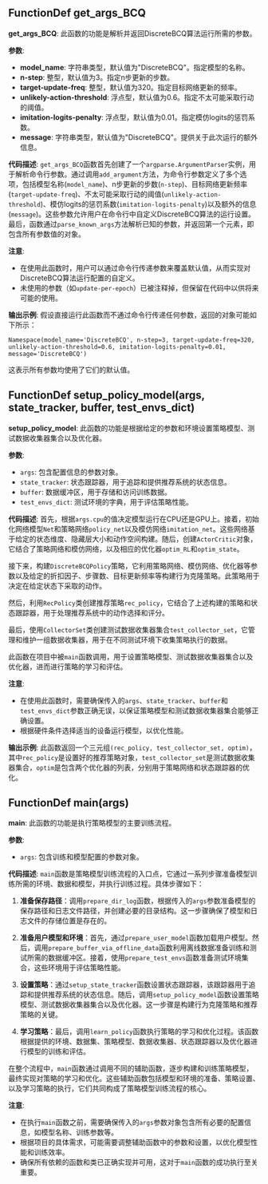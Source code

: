 ## FunctionDef get_args_BCQ
**get_args_BCQ**: 此函数的功能是解析并返回DiscreteBCQ算法运行所需的参数。

**参数**:
- **model_name**: 字符串类型，默认值为"DiscreteBCQ"。指定模型的名称。
- **n-step**: 整型，默认值为3。指定n步更新的步数。
- **target-update-freq**: 整型，默认值为320。指定目标网络更新的频率。
- **unlikely-action-threshold**: 浮点型，默认值为0.6。指定不太可能采取行动的阈值。
- **imitation-logits-penalty**: 浮点型，默认值为0.01。指定模仿logits的惩罚系数。
- **message**: 字符串类型，默认值为"DiscreteBCQ"。提供关于此次运行的额外信息。

**代码描述**:
`get_args_BCQ`函数首先创建了一个`argparse.ArgumentParser`实例，用于解析命令行参数。通过调用`add_argument`方法，为命令行参数定义了多个选项，包括模型名称(`model_name`)、n步更新的步数(`n-step`)、目标网络更新频率(`target-update-freq`)、不太可能采取行动的阈值(`unlikely-action-threshold`)、模仿logits的惩罚系数(`imitation-logits-penalty`)以及额外的信息(`message`)。这些参数允许用户在命令行中自定义DiscreteBCQ算法的运行设置。最后，函数通过`parse_known_args`方法解析已知的参数，并返回第一个元素，即包含所有参数值的对象。

**注意**:
- 在使用此函数时，用户可以通过命令行传递参数来覆盖默认值，从而实现对DiscreteBCQ算法运行配置的自定义。
- 未使用的参数（如`update-per-epoch`）已被注释掉，但保留在代码中以供将来可能的使用。

**输出示例**:
假设直接运行此函数而不通过命令行传递任何参数，返回的对象可能如下所示：
```
Namespace(model_name='DiscreteBCQ', n-step=3, target-update-freq=320, unlikely-action-threshold=0.6, imitation-logits-penalty=0.01, message='DiscreteBCQ')
```
这表示所有参数均使用了它们的默认值。
## FunctionDef setup_policy_model(args, state_tracker, buffer, test_envs_dict)
**setup_policy_model**: 此函数的功能是根据给定的参数和环境设置策略模型、测试数据收集器集合以及优化器。

**参数**:
- `args`: 包含配置信息的参数对象。
- `state_tracker`: 状态跟踪器，用于追踪和提供推荐系统的状态信息。
- `buffer`: 数据缓冲区，用于存储和访问训练数据。
- `test_envs_dict`: 测试环境的字典，用于评估策略性能。

**代码描述**:
首先，根据`args.cpu`的值决定模型运行在CPU还是GPU上。接着，初始化网络模型`Net`和策略网络`policy_net`以及模仿网络`imitation_net`。这些网络基于给定的状态维度、隐藏层大小和动作空间构建。随后，创建`ActorCritic`对象，它结合了策略网络和模仿网络，以及相应的优化器`optim_RL`和`optim_state`。

接下来，构建`DiscreteBCQPolicy`策略，它利用策略网络、模仿网络、优化器等参数以及给定的折扣因子、步骤数、目标更新频率等构建行为克隆策略。此策略用于决定在给定状态下采取的动作。

然后，利用`RecPolicy`类创建推荐策略`rec_policy`，它结合了上述构建的策略和状态跟踪器，用于处理推荐系统中的动作选择和评分。

最后，使用`CollectorSet`类创建测试数据收集器集合`test_collector_set`，它管理和维护一组数据收集器，用于在不同测试环境下收集策略执行的数据。

此函数在项目中被`main`函数调用，用于设置策略模型、测试数据收集器集合以及优化器，进而进行策略的学习和评估。

**注意**:
- 在使用此函数时，需要确保传入的`args`、`state_tracker`、`buffer`和`test_envs_dict`参数正确无误，以保证策略模型和测试数据收集器集合能够正确设置。
- 根据硬件条件选择适当的设备运行模型，以优化性能。

**输出示例**:
此函数返回一个三元组`(rec_policy, test_collector_set, optim)`，其中`rec_policy`是设置好的推荐策略对象，`test_collector_set`是测试数据收集器集合，`optim`是包含两个优化器的列表，分别用于策略网络和状态跟踪器的优化。
## FunctionDef main(args)
**main**: 此函数的功能是执行策略模型的主要训练流程。

**参数**:
- `args`: 包含训练和模型配置的参数对象。

**代码描述**:
`main`函数是策略模型训练流程的入口点，它通过一系列步骤准备模型训练所需的环境、数据和模型，并执行训练过程。具体步骤如下：

1. **准备保存路径**：调用`prepare_dir_log`函数，根据传入的`args`参数准备模型的保存路径和日志文件路径，并创建必要的目录结构。这一步骤确保了模型和日志文件的存储位置是存在的。

2. **准备用户模型和环境**：首先，通过`prepare_user_model`函数加载用户模型。然后，调用`prepare_buffer_via_offline_data`函数利用离线数据准备训练和测试所需的数据缓冲区。接着，使用`prepare_test_envs`函数准备测试环境集合，这些环境用于评估策略性能。

3. **设置策略**：通过`setup_state_tracker`函数设置状态跟踪器，该跟踪器用于追踪和提供推荐系统的状态信息。随后，调用`setup_policy_model`函数设置策略模型、测试数据收集器集合以及优化器。这一步骤是构建行为克隆策略和推荐策略的关键。

4. **学习策略**：最后，调用`learn_policy`函数执行策略的学习和优化过程。该函数根据提供的环境、数据集、策略模型、数据收集器、状态跟踪器以及优化器进行模型的训练和评估。

在整个流程中，`main`函数通过调用不同的辅助函数，逐步构建和训练策略模型，最终实现对策略的学习和优化。这些辅助函数包括模型和环境的准备、策略设置、以及学习策略的执行，它们共同构成了策略模型训练流程的核心。

**注意**:
- 在执行`main`函数之前，需要确保传入的`args`参数对象包含所有必要的配置信息，如模型名称、训练参数等。
- 根据项目的具体需求，可能需要调整辅助函数中的参数和设置，以优化模型性能和训练效率。
- 确保所有依赖的函数和类已正确实现并可用，这对于`main`函数的成功执行至关重要。
